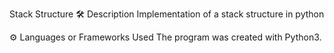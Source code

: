 Stack Structure
🛠️ Description
Implementation of a stack structure in python

⚙️ Languages or Frameworks Used
The program was created with Python3.